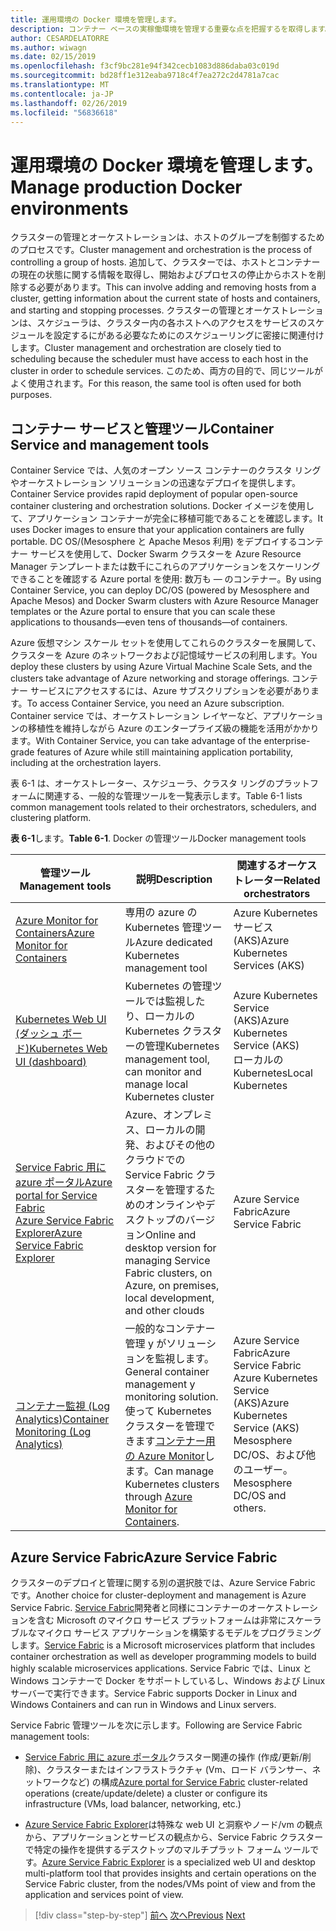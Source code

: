 ```yaml
---
title: 運用環境の Docker 環境を管理します。
description: コンテナー ベースの実稼働環境を管理する重要な点を把握するを取得します。
author: CESARDELATORRE
ms.author: wiwagn
ms.date: 02/15/2019
ms.openlocfilehash: f3cf9bc281e94f342cecb1083d886daba03c019d
ms.sourcegitcommit: bd28ff1e312eaba9718c4f7ea272c2d4781a7cac
ms.translationtype: MT
ms.contentlocale: ja-JP
ms.lasthandoff: 02/26/2019
ms.locfileid: "56836618"
---
```

# <a name="manage-production-docker-environments"></a><span data-ttu-id="2dd4b-103">運用環境の Docker 環境を管理します。</span><span class="sxs-lookup"><span data-stu-id="2dd4b-103">Manage production Docker environments</span></span>

<span data-ttu-id="2dd4b-104">クラスターの管理とオーケストレーションは、ホストのグループを制御するためのプロセスです。</span><span class="sxs-lookup"><span data-stu-id="2dd4b-104">Cluster management and orchestration is the process of controlling a group of hosts.</span></span> <span data-ttu-id="2dd4b-105">追加して、クラスターでは、ホストとコンテナーの現在の状態に関する情報を取得し、開始およびプロセスの停止からホストを削除する必要があります。</span><span class="sxs-lookup"><span data-stu-id="2dd4b-105">This can involve adding and removing hosts from a cluster, getting information about the current state of hosts and containers, and starting and stopping processes.</span></span> <span data-ttu-id="2dd4b-106">クラスターの管理とオーケストレーションは、スケジューラは、クラスター内の各ホストへのアクセスをサービスのスケジュールを設定するにがある必要なためにのスケジューリングに密接に関連付けします。</span><span class="sxs-lookup"><span data-stu-id="2dd4b-106">Cluster management and orchestration are closely tied to scheduling because the scheduler must have access to each host in the cluster in order to schedule services.</span></span> <span data-ttu-id="2dd4b-107">このため、両方の目的で、同じツールがよく使用されます。</span><span class="sxs-lookup"><span data-stu-id="2dd4b-107">For this reason, the same tool is often used for both purposes.</span></span>

## <a name="container-service-and-management-tools"></a><span data-ttu-id="2dd4b-108">コンテナー サービスと管理ツール</span><span class="sxs-lookup"><span data-stu-id="2dd4b-108">Container Service and management tools</span></span>

<span data-ttu-id="2dd4b-109">Container Service では、人気のオープン ソース コンテナーのクラスタ リングやオーケストレーション ソリューションの迅速なデプロイを提供します。</span><span class="sxs-lookup"><span data-stu-id="2dd4b-109">Container Service provides rapid deployment of popular open-source container clustering and orchestration solutions.</span></span> <span data-ttu-id="2dd4b-110">Docker イメージを使用して、アプリケーション コンテナーが完全に移植可能であることを確認します。</span><span class="sxs-lookup"><span data-stu-id="2dd4b-110">It uses Docker images to ensure that your application containers are fully portable.</span></span> <span data-ttu-id="2dd4b-111">DC OS/(Mesosphere と Apache Mesos 利用) をデプロイするコンテナー サービスを使用して、Docker Swarm クラスターを Azure Resource Manager テンプレートまたは数千にこれらのアプリケーションをスケーリングできることを確認する Azure portal を使用: 数万も — のコンテナー。</span><span class="sxs-lookup"><span data-stu-id="2dd4b-111">By using Container Service, you can deploy DC/OS (powered by Mesosphere and Apache Mesos) and Docker Swarm clusters with Azure Resource Manager templates or the Azure portal to ensure that you can scale these applications to thousands—even tens of thousands—of containers.</span></span>

<span data-ttu-id="2dd4b-112">Azure 仮想マシン スケール セットを使用してこれらのクラスターを展開して、クラスターを Azure のネットワークおよび記憶域サービスの利用します。</span><span class="sxs-lookup"><span data-stu-id="2dd4b-112">You deploy these clusters by using Azure Virtual Machine Scale Sets, and the clusters take advantage of Azure networking and storage offerings.</span></span> <span data-ttu-id="2dd4b-113">コンテナー サービスにアクセスするには、Azure サブスクリプションを必要があります。</span><span class="sxs-lookup"><span data-stu-id="2dd4b-113">To access Container Service, you need an Azure subscription.</span></span> <span data-ttu-id="2dd4b-114">Container service では、オーケストレーション レイヤーなど、アプリケーションの移植性を維持しながら Azure のエンタープライズ級の機能を活用がかかります。</span><span class="sxs-lookup"><span data-stu-id="2dd4b-114">With Container Service, you can take advantage of the enterprise-grade features of Azure while still maintaining application portability, including at the orchestration layers.</span></span>

<span data-ttu-id="2dd4b-115">表 6-1 は、オーケストレーター、スケジューラ、クラスタ リングのプラットフォームに関連する、一般的な管理ツールを一覧表示します。</span><span class="sxs-lookup"><span data-stu-id="2dd4b-115">Table 6-1 lists common management tools related to their orchestrators, schedulers, and clustering platform.</span></span>

<span data-ttu-id="2dd4b-116">**表 6-1**します。</span><span class="sxs-lookup"><span data-stu-id="2dd4b-116">**Table 6-1**.</span></span> <span data-ttu-id="2dd4b-117">Docker の管理ツール</span><span class="sxs-lookup"><span data-stu-id="2dd4b-117">Docker management tools</span></span>

| <span data-ttu-id="2dd4b-118">管理ツール</span><span class="sxs-lookup"><span data-stu-id="2dd4b-118">Management tools</span></span> | <span data-ttu-id="2dd4b-119">説明</span><span class="sxs-lookup"><span data-stu-id="2dd4b-119">Description</span></span> | <span data-ttu-id="2dd4b-120">関連するオーケストレーター</span><span class="sxs-lookup"><span data-stu-id="2dd4b-120">Related orchestrators</span></span> |
|------------------|-------------|-----------------------|
| [<span data-ttu-id="2dd4b-121">Azure Monitor for Containers</span><span class="sxs-lookup"><span data-stu-id="2dd4b-121">Azure Monitor for Containers</span></span>](https://docs.microsoft.com/azure/monitoring/monitoring-container-insights-overview) | <span data-ttu-id="2dd4b-122">専用の azure の Kubernetes 管理ツール</span><span class="sxs-lookup"><span data-stu-id="2dd4b-122">Azure dedicated Kubernetes management tool</span></span> | <span data-ttu-id="2dd4b-123">Azure Kubernetes サービス (AKS)</span><span class="sxs-lookup"><span data-stu-id="2dd4b-123">Azure Kubernetes Services (AKS)</span></span> |
| [<span data-ttu-id="2dd4b-124">Kubernetes Web UI (ダッシュ ボード)</span><span class="sxs-lookup"><span data-stu-id="2dd4b-124">Kubernetes Web UI (dashboard)</span></span>](https://kubernetes.io/docs/tasks/access-application-cluster/web-ui-dashboard/) | <span data-ttu-id="2dd4b-125">Kubernetes の管理ツールでは監視したり、ローカルの Kubernetes クラスターの管理</span><span class="sxs-lookup"><span data-stu-id="2dd4b-125">Kubernetes management tool, can monitor and manage local Kubernetes cluster</span></span> | <span data-ttu-id="2dd4b-126">Azure Kubernetes Service (AKS)</span><span class="sxs-lookup"><span data-stu-id="2dd4b-126">Azure Kubernetes Service (AKS)</span></span><br/><span data-ttu-id="2dd4b-127">ローカルの Kubernetes</span><span class="sxs-lookup"><span data-stu-id="2dd4b-127">Local Kubernetes</span></span> |
| [<span data-ttu-id="2dd4b-128">Service Fabric 用に azure ポータル</span><span class="sxs-lookup"><span data-stu-id="2dd4b-128">Azure portal for Service Fabric</span></span>](https://docs.microsoft.com/azure/service-fabric/service-fabric-cluster-creation-via-portal)<br/>[<span data-ttu-id="2dd4b-129">Azure Service Fabric Explorer</span><span class="sxs-lookup"><span data-stu-id="2dd4b-129">Azure Service Fabric Explorer</span></span>](https://docs.microsoft.com/azure/service-fabric/service-fabric-visualizing-your-cluster) | <span data-ttu-id="2dd4b-130">Azure、オンプレミス、ローカルの開発、およびその他のクラウドでの Service Fabric クラスターを管理するためのオンラインやデスクトップのバージョン</span><span class="sxs-lookup"><span data-stu-id="2dd4b-130">Online and desktop version for managing Service Fabric clusters, on Azure, on premises, local development, and other clouds</span></span> | <span data-ttu-id="2dd4b-131">Azure Service Fabric</span><span class="sxs-lookup"><span data-stu-id="2dd4b-131">Azure Service Fabric</span></span> |
| [<span data-ttu-id="2dd4b-132">コンテナー監視 (Log Analytics)</span><span class="sxs-lookup"><span data-stu-id="2dd4b-132">Container Monitoring (Log Analytics)</span></span>](https://docs.microsoft.com/azure/azure-monitor/insights/containers) | <span data-ttu-id="2dd4b-133">一般的なコンテナー管理 y がソリューションを監視します。</span><span class="sxs-lookup"><span data-stu-id="2dd4b-133">General container management y monitoring solution.</span></span> <span data-ttu-id="2dd4b-134">使って Kubernetes クラスターを管理できます[コンテナー用の Azure Monitor](https://docs.microsoft.com/azure/monitoring/monitoring-container-insights-overview)します。</span><span class="sxs-lookup"><span data-stu-id="2dd4b-134">Can manage Kubernetes clusters through [Azure Monitor for Containers](https://docs.microsoft.com/azure/monitoring/monitoring-container-insights-overview).</span></span> | <span data-ttu-id="2dd4b-135">Azure Service Fabric</span><span class="sxs-lookup"><span data-stu-id="2dd4b-135">Azure Service Fabric</span></span><br/><span data-ttu-id="2dd4b-136">Azure Kubernetes Service (AKS)</span><span class="sxs-lookup"><span data-stu-id="2dd4b-136">Azure Kubernetes Service (AKS)</span></span><br/><span data-ttu-id="2dd4b-137">Mesosphere DC/OS、および他のユーザー。</span><span class="sxs-lookup"><span data-stu-id="2dd4b-137">Mesosphere DC/OS and others.</span></span> |

## <a name="azure-service-fabric"></a><span data-ttu-id="2dd4b-138">Azure Service Fabric</span><span class="sxs-lookup"><span data-stu-id="2dd4b-138">Azure Service Fabric</span></span>

<span data-ttu-id="2dd4b-139">クラスターのデプロイと管理に関する別の選択肢では、Azure Service Fabric です。</span><span class="sxs-lookup"><span data-stu-id="2dd4b-139">Another choice for cluster-deployment and management is Azure Service Fabric.</span></span> <span data-ttu-id="2dd4b-140">[Service Fabric](https://azure.microsoft.com/services/service-fabric/)開発者と同様にコンテナーのオーケストレーションを含む Microsoft のマイクロ サービス プラットフォームは非常にスケーラブルなマイクロ サービス アプリケーションを構築するモデルをプログラミングします。</span><span class="sxs-lookup"><span data-stu-id="2dd4b-140">[Service Fabric](https://azure.microsoft.com/services/service-fabric/) is a Microsoft microservices platform that includes container orchestration as well as developer programming models to build highly scalable microservices applications.</span></span> <span data-ttu-id="2dd4b-141">Service Fabric では、Linux と Windows コンテナーで Docker をサポートしているし、Windows および Linux サーバーで実行できます。</span><span class="sxs-lookup"><span data-stu-id="2dd4b-141">Service Fabric supports Docker in Linux and Windows Containers and can run in Windows and Linux servers.</span></span>

<span data-ttu-id="2dd4b-142">Service Fabric 管理ツールを次に示します。</span><span class="sxs-lookup"><span data-stu-id="2dd4b-142">Following are Service Fabric management tools:</span></span>

- <span data-ttu-id="2dd4b-143">[Service Fabric 用に azure ポータル](https://docs.microsoft.com/azure/service-fabric/service-fabric-cluster-creation-via-portal)クラスター関連の操作 (作成/更新/削除)、クラスターまたはインフラストラクチャ (Vm、ロード バランサー、ネットワークなど) の構成</span><span class="sxs-lookup"><span data-stu-id="2dd4b-143">[Azure portal for Service Fabric](https://docs.microsoft.com/azure/service-fabric/service-fabric-cluster-creation-via-portal) cluster-related operations (create/update/delete) a cluster or configure its infrastructure (VMs, load balancer, networking, etc.)</span></span>

- <span data-ttu-id="2dd4b-144">[Azure Service Fabric Explorer](https://docs.microsoft.com/azure/service-fabric/service-fabric-visualizing-your-cluster)は特殊な web UI と洞察やノード/vm の観点から、アプリケーションとサービスの観点から、Service Fabric クラスターで特定の操作を提供するデスクトップのマルチプラット フォーム ツールです。</span><span class="sxs-lookup"><span data-stu-id="2dd4b-144">[Azure Service Fabric Explorer](https://docs.microsoft.com/azure/service-fabric/service-fabric-visualizing-your-cluster) is a specialized web UI and desktop multi-platform tool that provides insights and certain operations on the Service Fabric cluster, from the nodes/VMs point of view and from the application and services point of view.</span></span>

>[!div class="step-by-step"]
><span data-ttu-id="2dd4b-145">[前へ](run-microservices-based-applications-in-production.md)
>[次へ](monitor-containerized-application-services.md)</span><span class="sxs-lookup"><span data-stu-id="2dd4b-145">[Previous](run-microservices-based-applications-in-production.md)
[Next](monitor-containerized-application-services.md)</span></span>
